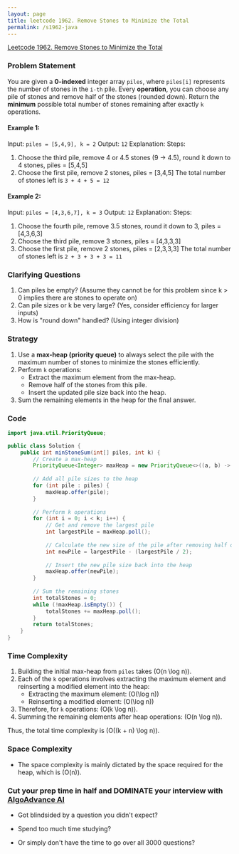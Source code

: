 ```yaml
---
layout: page
title: leetcode 1962. Remove Stones to Minimize the Total
permalink: /s1962-java
---
```

[Leetcode 1962. Remove Stones to Minimize the Total](https://algoadvance.github.io/algoadvance/l1962)
### Problem Statement

You are given a **0-indexed** integer array `piles`, where `piles[i]` represents the number of stones in the `i-th` pile. Every **operation**, you can choose any pile of stones and remove half of the stones (rounded down). Return the **minimum** possible total number of stones remaining after exactly `k` operations.

#### Example 1:
Input: `piles = [5,4,9], k = 2`
Output: `12`
Explanation: Steps:
1. Choose the third pile, remove 4 or 4.5 stones (9 -> 4.5), round it down to 4 stones, piles = [5,4,5]
2. Choose the first pile, remove 2 stones, piles = [3,4,5]
The total number of stones left is `3 + 4 + 5 = 12`

#### Example 2:
Input: `piles = [4,3,6,7], k = 3`
Output: `12`
Explanation: Steps:
1. Choose the fourth pile, remove 3.5 stones, round it down to 3, piles = [4,3,6,3]
2. Choose the third pile, remove 3 stones, piles = [4,3,3,3]
3. Choose the first pile, remove 2 stones, piles = [2,3,3,3]
The total number of stones left is `2 + 3 + 3 + 3 = 11`

### Clarifying Questions
1. Can piles be empty? (Assume they cannot be for this problem since k > 0 implies there are stones to operate on)
2. Can pile sizes or k be very large? (Yes, consider efficiency for larger inputs)
3. How is "round down" handled? (Using integer division)

### Strategy
1. Use a **max-heap (priority queue)** to always select the pile with the maximum number of stones to minimize the stones efficiently.
2. Perform `k` operations:
   - Extract the maximum element from the max-heap.
   - Remove half of the stones from this pile.
   - Insert the updated pile size back into the heap.
3. Sum the remaining elements in the heap for the final answer.

### Code
```java
import java.util.PriorityQueue;

public class Solution {
    public int minStoneSum(int[] piles, int k) {
        // Create a max-heap 
        PriorityQueue<Integer> maxHeap = new PriorityQueue<>((a, b) -> b - a);
        
        // Add all pile sizes to the heap
        for (int pile : piles) {
            maxHeap.offer(pile);
        }
        
        // Perform k operations
        for (int i = 0; i < k; i++) {
            // Get and remove the largest pile
            int largestPile = maxHeap.poll();
            
            // Calculate the new size of the pile after removing half of the stones
            int newPile = largestPile - (largestPile / 2);
            
            // Insert the new pile size back into the heap
            maxHeap.offer(newPile);
        }
        
        // Sum the remaining stones
        int totalStones = 0;
        while (!maxHeap.isEmpty()) {
            totalStones += maxHeap.poll();
        }
        return totalStones;
    }
}
```

### Time Complexity
1. Building the initial max-heap from `piles` takes \(O(n \log n)\).
2. Each of the `k` operations involves extracting the maximum element and reinserting a modified element into the heap:
   - Extracting the maximum element: \(O(\log n)\)
   - Reinserting a modified element: \(O(\log n)\)
3. Therefore, for `k` operations: \(O(k \log n)\).
4. Summing the remaining elements after heap operations: \(O(n \log n)\).

Thus, the total time complexity is \(O((k + n) \log n)\).

### Space Complexity
- The space complexity is mainly dictated by the space required for the heap, which is \(O(n)\).


### Cut your prep time in half and DOMINATE your interview with [AlgoAdvance AI](https://algoAdvance.com)

- Got blindsided by a question you didn't expect?

- Spend too much time studying?

- Or simply don't have the time to go over all 3000 questions?

